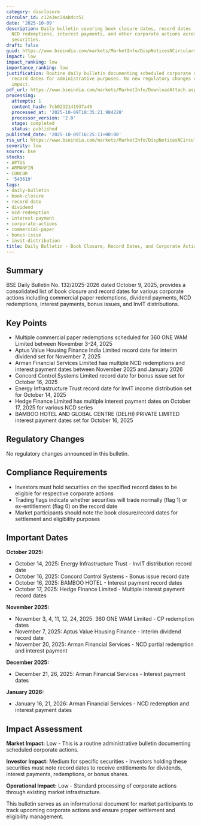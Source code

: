 ```yaml
---
category: disclosure
circular_id: c12a3ec24abdcc51
date: '2025-10-09'
description: Daily bulletin covering book closure dates, record dates for dividends,
  NCD redemptions, interest payments, and other corporate actions across multiple
  securities.
draft: false
guid: https://www.bseindia.com/markets/MarketInfo/DispNoticesNCirculars.aspx?Noticeid={8E26C1AB-1B9C-4DE9-99B1-856C60EB2F77}&noticeno=20251009-66&dt=10/09/2025&icount=66&totcount=72&flag=0
impact: low
impact_ranking: low
importance_ranking: low
justification: Routine daily bulletin documenting scheduled corporate actions with
  record dates for administrative purposes. No new regulatory changes or market-wide
  impact.
pdf_url: https://www.bseindia.com/markets/MarketInfo/DownloadAttach.aspx?id=20251009-66&attachedId=bbf3adfc-dde0-49c5-925a-d863cca075a8
processing:
  attempts: 1
  content_hash: 7cb0232141937a49
  processed_at: '2025-10-09T18:35:21.984228'
  processor_version: '2.0'
  stage: completed
  status: published
published_date: '2025-10-09T16:25:11+00:00'
rss_url: https://www.bseindia.com/markets/MarketInfo/DispNoticesNCirculars.aspx?Noticeid={8E26C1AB-1B9C-4DE9-99B1-856C60EB2F77}&noticeno=20251009-66&dt=10/09/2025&icount=66&totcount=72&flag=0
severity: low
source: bse
stocks:
- APTUS
- ARMANFIN
- CONCOR
- '543619'
tags:
- daily-bulletin
- book-closure
- record-date
- dividend
- ncd-redemption
- interest-payment
- corporate-actions
- commercial-paper
- bonus-issue
- invit-distribution
title: Daily Bulletin - Book Closure, Record Dates, and Corporate Actions
---
```


## Summary

BSE Daily Bulletin No. 132/2025-2026 dated October 9, 2025, provides a consolidated list of book closure and record dates for various corporate actions including commercial paper redemptions, dividend payments, NCD redemptions, interest payments, bonus issues, and InvIT distributions.

## Key Points

- Multiple commercial paper redemptions scheduled for 360 ONE WAM Limited between November 3-24, 2025
- Aptus Value Housing Finance India Limited record date for interim dividend set for November 7, 2025
- Arman Financial Services Limited has multiple NCD redemptions and interest payment dates between November 2025 and January 2026
- Concord Control Systems Limited record date for bonus issue set for October 16, 2025
- Energy Infrastructure Trust record date for InvIT income distribution set for October 14, 2025
- Hedge Finance Limited has multiple interest payment dates on October 17, 2025 for various NCD series
- BAMBOO HOTEL AND GLOBAL CENTRE (DELHI) PRIVATE LIMITED interest payment dates set for October 16, 2025

## Regulatory Changes

No regulatory changes announced in this bulletin.

## Compliance Requirements

- Investors must hold securities on the specified record dates to be eligible for respective corporate actions
- Trading flags indicate whether securities will trade normally (flag 1) or ex-entitlement (flag 0) on the record date
- Market participants should note the book closure/record dates for settlement and eligibility purposes

## Important Dates

**October 2025:**
- October 14, 2025: Energy Infrastructure Trust - InvIT distribution record date
- October 16, 2025: Concord Control Systems - Bonus issue record date
- October 16, 2025: BAMBOO HOTEL - Interest payment record dates
- October 17, 2025: Hedge Finance Limited - Multiple interest payment record dates

**November 2025:**
- November 3, 4, 11, 12, 24, 2025: 360 ONE WAM Limited - CP redemption dates
- November 7, 2025: Aptus Value Housing Finance - Interim dividend record date
- November 20, 2025: Arman Financial Services - NCD partial redemption and interest payment

**December 2025:**
- December 21, 26, 2025: Arman Financial Services - Interest payment dates

**January 2026:**
- January 16, 21, 2026: Arman Financial Services - NCD redemption and interest payment dates

## Impact Assessment

**Market Impact:** Low - This is a routine administrative bulletin documenting scheduled corporate actions.

**Investor Impact:** Medium for specific securities - Investors holding these securities must note record dates to receive entitlements for dividends, interest payments, redemptions, or bonus shares.

**Operational Impact:** Low - Standard processing of corporate actions through existing market infrastructure.

This bulletin serves as an informational document for market participants to track upcoming corporate actions and ensure proper settlement and eligibility management.